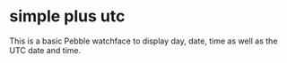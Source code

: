 simple plus utc
===============
This is a basic Pebble watchface to display day, date, time as well as the UTC date and time.
